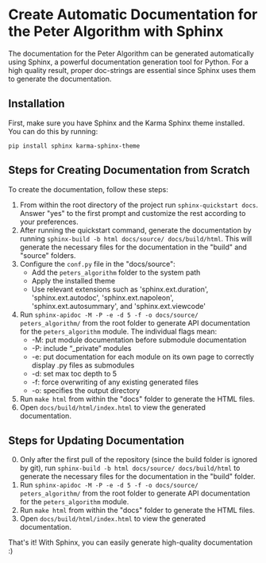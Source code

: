# Create Automatic Documentation for the Peter Algorithm with Sphinx

The documentation for the Peter Algorithm can be generated automatically using Sphinx, a powerful documentation generation tool for Python. For a high quality result, proper doc-strings are essential since Sphinx uses them to generate the documentation.

## Installation

First, make sure you have Sphinx and the Karma Sphinx theme installed. You can do this by running:

`pip install sphinx karma-sphinx-theme`


## Steps for Creating Documentation from Scratch

To create the documentation, follow these steps:

1. From within the root directory of the project run `sphinx-quickstart docs`. Answer "yes" to the first prompt and customize the rest according to your preferences.
2. After running the quickstart command, generate the documentation by running `sphinx-build -b html docs/source/ docs/build/html`. This will generate the necessary files for the documentation in the "build" and "source" folders.
3. Configure the `conf.py` file in the "docs/source":
    - Add the `peters_algorithm` folder to the system path
    - Apply the installed theme
    - Use relevant extensions such as 'sphinx.ext.duration', 'sphinx.ext.autodoc', 'sphinx.ext.napoleon', 'sphinx.ext.autosummary', and 'sphinx.ext.viewcode'
4. Run `sphinx-apidoc -M -P -e -d 5 -f -o docs/source/ peters_algorithm/` from the root folder to generate API documentation for the `peters_algorithm` module. The individual flags mean: 
    - -M: put module documentation before submodule documentation
    - -P: include “_private” modules
    - -e: put documentation for each module on its own page to correctly display .py files as submodules
    - -d: set max toc depth to 5
    - -f: force overwriting of any existing generated files
    - -o: specifies the output directory
5. Run `make html` from within the "docs" folder to generate the HTML files.
6. Open `docs/build/html/index.html` to view the generated documentation.

## Steps for Updating Documentation
0. Only after the first pull of the repository (since the build folder is ignored by git), run `sphinx-build -b html docs/source/ docs/build/html` to generate the necessary files for the documentation in the "build" folder.
1. Run `sphinx-apidoc -M -P -e -d 5 -f -o docs/source/ peters_algorithm/` from the root folder to generate API documentation for the `peters_algorithm` module.
2. Run `make html` from within the "docs" folder to generate the HTML files.
3. Open `docs/build/html/index.html` to view the generated documentation.

That's it! With Sphinx, you can easily generate high-quality documentation :)
